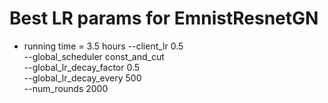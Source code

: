 Best LR params for EmnistResnetGN
================================
- running time = 3.5 hours
    --client_lr 0.5  \
    --global_scheduler const_and_cut \
    --global_lr_decay_factor 0.5 \
    --global_lr_decay_every 500 \
    --num_rounds 2000 
